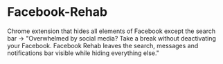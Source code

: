 # Facebook-Rehab
Chrome extension that hides all elements of Facebook except the search bar -> "Overwhelmed by social media? Take a break without deactivating your Facebook. Facebook Rehab leaves the search, messages and notifications bar visible while hiding everything else."
